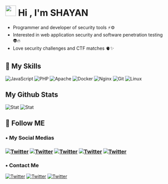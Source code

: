 # <img src="https://media.giphy.com/media/hvRJCLFzcasrR4ia7z/giphy.gif" width="33px" height="33px"> Hi , I'm SHAYAN

 - Programmer and developer of security tools ⚡️⚙️
 - Interested in web application security and software penetration testing 👽🔥
 - Love security challenges and CTF matches 🫀✨


## 👻 My Skills

 ![JavaScript](https://img.shields.io/badge/Python-323330?style=for-the-badge&logo=python&logoColor=white) ![PHP](https://img.shields.io/badge/PHP-777BB4?style=for-the-badge&logo=php&logoColor=white)  ![Apache](https://img.shields.io/badge/Apache-D22128?style=for-the-badge&logo=Apache&logoColor=white) ![Docker](https://img.shields.io/badge/Docker-2CA5E0?style=for-the-badge&logo=docker&logoColor=white) ![Nginx](https://img.shields.io/badge/Nginx-009639?style=for-the-badge&logo=nginx&logoColor=white) ![Git](https://img.shields.io/badge/GIT-E44C30?style=for-the-badge&logo=git&logoColor=white)  ![Linux](https://img.shields.io/badge/Linux-FCC624?style=for-the-badge&logo=linux&logoColor=black)
 
 
 ## My Github Stats
![Stat](https://github-readme-stats-git-masterrstaa-rickstaa.vercel.app/api?username=shayanstx&theme=dracula) ![Stat](https://github-readme-stats.vercel.app/api/top-langs/?username=shayanstx&theme=dracula)
 

## 🔗 Follow ME
<h3>• My Social Medias<h3>

 [![Twitter](https://img.shields.io/badge/GitHub-100000?style=for-the-badge&logo=github&logoColor=white)](https://github.com/shayanstx) [![Twitter](https://img.shields.io/badge/Twitter-1DA1F2?style=for-the-badge&logo=twitter&logoColor=white)](https://twitter.com/shayanstx) [![Twitter](https://img.shields.io/badge/Instagram-E4405F?style=for-the-badge&logo=instagram&logoColor=white)](https://instagram.com/shayanstx) [![Twitter](https://img.shields.io/badge/LinkedIn-0077B5?style=for-the-badge&logo=linkedin&logoColor=whit)](https://linked.in/shayanstx) [![Twitter](https://img.shields.io/badge/YouTube-FF0000?style=for-the-badge&logo=youtube&logoColor=white)](https://www.youtube.com/@shayanstx)

<h3>• Contact Me</h3>

[![Twitter](https://img.shields.io/badge/Gmail-D14836?style=for-the-badge&logo=gmail&logoColor=white)](mailto:shayanstx@gmail.com) [![Twitter](https://img.shields.io/badge/Telegram-2CA5E0?style=for-the-badge&logo=telegram&logoColor=white)](https://t.me/shayanstx) [![Twitter](https://img.shields.io/badge/Discord-5865F2?style=for-the-badge&logo=discord&logoColor=white)](https://discordapp.com/users/939228933994479676) 

